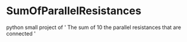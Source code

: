 # SumOfParallelResistances
python small project of ' The sum of 10 the parallel resistances that are connected '
